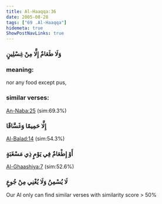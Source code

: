 ```yaml
---
title: Al-Haaqqa:36
date: 2005-08-28
tags: ["69 .Al-Haaqqa"]
hidemeta: true 
ShowPostNavLinks: true 
---
```

### وَلَا طَعَامٌ إِلَّا مِنْ غِسْلِينٍ
### meaning: 
nor any food except pus,
### similar verses: 

[An-Naba:25](/78/25) (sim:69.3%)

### إِلَّا حَمِيمًا وَغَسَّاقًا

[Al-Balad:14](/90/14) (sim:54.3%)

### أَوْ إِطْعَامٌ فِي يَوْمٍ ذِي مَسْغَبَةٍ

[Al-Ghaashiya:7](/88/7) (sim:52.6%)

### لَا يُسْمِنُ وَلَا يُغْنِي مِنْ جُوعٍ

Our AI only can find similar verses with similarity score > 50% 

